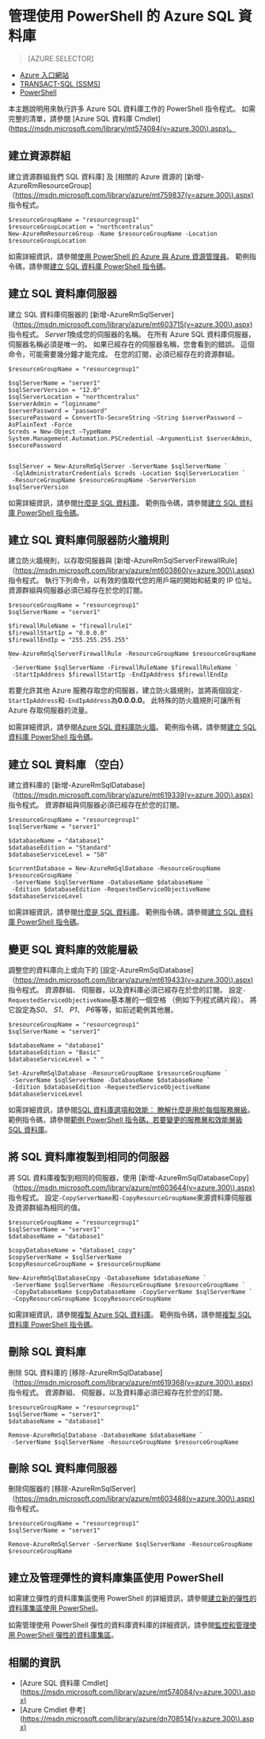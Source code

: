 <properties
    pageTitle="管理使用 PowerShell 的 Azure SQL 資料庫 |Microsoft Azure"
    description="使用 PowerShell 的 azure SQL 資料庫管理。"
    services="sql-database"
    documentationCenter=""
    authors="stevestein"
    manager="jhubbard"
    editor="monicar"/>

<tags
    ms.service="sql-database"
    ms.workload="data-management"
    ms.tgt_pltfrm="na"
    ms.devlang="na"
    ms.topic="article"
    ms.date="09/13/2016"
    ms.author="sstein"/>

# <a name="manage-azure-sql-database-with-powershell"></a>管理使用 PowerShell 的 Azure SQL 資料庫


> [AZURE.SELECTOR]
- [Azure 入口網站](sql-database-manage-portal.md)
- [TRANSACT-SQL (SSMS)](sql-database-manage-azure-ssms.md)
- [PowerShell](sql-database-manage-powershell.md)

本主題說明用來執行許多 Azure SQL 資料庫工作的 PowerShell 指令程式。 如需完整的清單，請參閱 [Azure SQL 資料庫 Cmdlet] (https://msdn.microsoft.com/library/mt574084(v=azure.300\).aspx)。


## <a name="create-a-resource-group"></a>建立資源群組

建立資源群組我們 SQL 資料庫] 及 [相關的 Azure 資源的 [新增-AzureRmResourceGroup] （https://msdn.microsoft.com/library/azure/mt759837(v=azure.300\).aspx) 指令程式。

```
$resourceGroupName = "resourcegroup1"
$resourceGroupLocation = "northcentralus"
New-AzureRmResourceGroup -Name $resourceGroupName -Location $resourceGroupLocation
```

如需詳細資訊，請參閱[使用 PowerShell 的 Azure 與 Azure 資源管理員](../powershell-azure-resource-manager.md)。
範例指令碼，請參閱[建立 SQL 資料庫 PowerShell 指令碼](sql-database-get-started-powershell.md#create-a-sql-database-powershell-script)。

## <a name="create-a-sql-database-server"></a>建立 SQL 資料庫伺服器

建立 SQL 資料庫伺服器的 [新增-AzureRmSqlServer] （https://msdn.microsoft.com/library/azure/mt603715(v=azure.300\).aspx) 指令程式。 *Server1*換成您的伺服器的名稱。 在所有 Azure SQL 資料庫伺服器，伺服器名稱必須是唯一的。 如果已經存在的伺服器名稱，您會看到的錯誤。 這個命令，可能需要幾分鐘才能完成。 在您的訂閱，必須已經存在的資源群組。

```
$resourceGroupName = "resourcegroup1"

$sqlServerName = "server1"
$sqlServerVersion = "12.0"
$sqlServerLocation = "northcentralus"
$serverAdmin = "loginname"
$serverPassword = "password" 
$securePassword = ConvertTo-SecureString –String $serverPassword –AsPlainText -Force
$creds = New-Object –TypeName System.Management.Automation.PSCredential –ArgumentList $serverAdmin, $securePassword
    

$sqlServer = New-AzureRmSqlServer -ServerName $sqlServerName `
 -SqlAdministratorCredentials $creds -Location $sqlServerLocation `
 -ResourceGroupName $resourceGroupName -ServerVersion $sqlServerVersion
```

如需詳細資訊，請參閱[什麼是 SQL 資料庫](sql-database-technical-overview.md)。 範例指令碼，請參閱[建立 SQL 資料庫 PowerShell 指令碼](sql-database-get-started-powershell.md#create-a-sql-database-powershell-script)。


## <a name="create-a-sql-database-server-firewall-rule"></a>建立 SQL 資料庫伺服器防火牆規則

建立防火牆規則，以存取伺服器與 [新增-AzureRmSqlServerFirewallRule] （https://msdn.microsoft.com/library/azure/mt603860(v=azure.300\).aspx) 指令程式。 執行下列命令，以有效的值取代您的用戶端的開始和結束的 IP 位址。 資源群組與伺服器必須已經存在於您的訂閱。

```
$resourceGroupName = "resourcegroup1"
$sqlServerName = "server1"

$firewallRuleName = "firewallrule1"
$firewallStartIp = "0.0.0.0"
$firewallEndIp = "255.255.255.255"

New-AzureRmSqlServerFirewallRule -ResourceGroupName $resourceGroupName `
 -ServerName $sqlServerName -FirewallRuleName $firewallRuleName `
 -StartIpAddress $firewallStartIp -EndIpAddress $firewallEndIp
```

若要允許其他 Azure 服務存取您的伺服器，建立防火牆規則，並將兩個設定`-StartIpAddress`和`-EndIpAddress`為**0.0.0.0**。 此特殊的防火牆規則可讓所有 Azure 存取伺服器的流量。

如需詳細資訊，請參閱[Azure SQL 資料庫防火牆](https://msdn.microsoft.com/library/azure/ee621782.aspx)。 範例指令碼，請參閱[建立 SQL 資料庫 PowerShell 指令碼](sql-database-get-started-powershell.md#create-a-sql-database-powershell-script)。


## <a name="create-a-sql-database-blank"></a>建立 SQL 資料庫 （空白）

建立資料庫的 [新增-AzureRmSqlDatabase] （https://msdn.microsoft.com/library/azure/mt619339(v=azure.300\).aspx) 指令程式。 資源群組與伺服器必須已經存在於您的訂閱。 

```
$resourceGroupName = "resourcegroup1"
$sqlServerName = "server1"

$databaseName = "database1"
$databaseEdition = "Standard"
$databaseServiceLevel = "S0"

$currentDatabase = New-AzureRmSqlDatabase -ResourceGroupName $resourceGroupName `
 -ServerName $sqlServerName -DatabaseName $databaseName `
 -Edition $databaseEdition -RequestedServiceObjectiveName $databaseServiceLevel
```

如需詳細資訊，請參閱[什麼是 SQL 資料庫](sql-database-technical-overview.md)。 範例指令碼，請參閱[建立 SQL 資料庫 PowerShell 指令碼](sql-database-get-started-powershell.md#create-a-sql-database-powershell-script)。


## <a name="change-the-performance-level-of-a-sql-database"></a>變更 SQL 資料庫的效能層級

調整您的資料庫向上或向下的 [設定-AzureRmSqlDatabase] （https://msdn.microsoft.com/library/azure/mt619433(v=azure.300\).aspx) 指令程式。 資源群組、 伺服器，以及資料庫必須已經存在於您的訂閱。 設定`-RequestedServiceObjectiveName`基本層的一個空格 （例如下列程式碼片段）。 將它設定為*S0*、 *S1*、 *P1*、 *P6*等等，如前述範例其他層。

```
$resourceGroupName = "resourcegroup1"
$sqlServerName = "server1"

$databaseName = "database1"
$databaseEdition = "Basic"
$databaseServiceLevel = " "

Set-AzureRmSqlDatabase -ResourceGroupName $resourceGroupName `
 -ServerName $sqlServerName -DatabaseName $databaseName `
 -Edition $databaseEdition -RequestedServiceObjectiveName $databaseServiceLevel
```

如需詳細資訊，請參閱[SQL 資料庫選項和效能︰ 瞭解什麼是用於每個服務層級](sql-database-service-tiers.md)。 範例指令碼，請參閱[範例 PowerShell 指令碼，若要變更的服務層和效能層級 SQL 資料庫](sql-database-scale-up-powershell.md#sample-powershell-script-to-change-the-service-tier-and-performance-level-of-your-sql-database)。

## <a name="copy-a-sql-database-to-the-same-server"></a>將 SQL 資料庫複製到相同的伺服器

將 SQL 資料庫複製到相同的伺服器，使用 [新增-AzureRmSqlDatabaseCopy] （https://msdn.microsoft.com/library/azure/mt603644(v=azure.300\).aspx) 指令程式。 設定`-CopyServerName`和`-CopyResourceGroupName`來源資料庫伺服器及資源群組為相同的值。

```
$resourceGroupName = "resourcegroup1"
$sqlServerName = "server1"
$databaseName = "database1"

$copyDatabaseName = "database1_copy"
$copyServerName = $sqlServerName
$copyResourceGroupName = $resourceGroupName

New-AzureRmSqlDatabaseCopy -DatabaseName $databaseName `
 -ServerName $sqlServerName -ResourceGroupName $resourceGroupName `
 -CopyDatabaseName $copyDatabaseName -CopyServerName $sqlServerName `
 -CopyResourceGroupName $copyResourceGroupName
```

如需詳細資訊，請參閱[複製 Azure SQL 資料庫](sql-database-copy.md)。 範例指令碼，請參閱[複製 SQL 資料庫 PowerShell 指令碼](sql-database-copy-powershell.md#example-powershell-script)。


## <a name="delete-a-sql-database"></a>刪除 SQL 資料庫

刪除 SQL 資料庫的 [移除-AzureRmSqlDatabase] （https://msdn.microsoft.com/library/azure/mt619368(v=azure.300\).aspx) 指令程式。 資源群組、 伺服器，以及資料庫必須已經存在於您的訂閱。

```
$resourceGroupName = "resourcegroup1"
$sqlServerName = "server1"
$databaseName = "database1"

Remove-AzureRmSqlDatabase -DatabaseName $databaseName `
 -ServerName $sqlServerName -ResourceGroupName $resourceGroupName
```

## <a name="delete-a-sql-database-server"></a>刪除 SQL 資料庫伺服器

刪除伺服器的 [移除-AzureRmSqlServer] （https://msdn.microsoft.com/library/azure/mt603488(v=azure.300\).aspx) 指令程式。

```
$resourceGroupName = "resourcegroup1"
$sqlServerName = "server1"

Remove-AzureRmSqlServer -ServerName $sqlServerName -ResourceGroupName $resourceGroupName
```

## <a name="create-and-manage-elastic-database-pools-using-powershell"></a>建立及管理彈性的資料庫集區使用 PowerShell

如需建立彈性的資料庫集區使用 PowerShell 的詳細資訊，請參閱[建立新的彈性的資料庫集區使用 PowerShell](sql-database-elastic-pool-create-powershell.md)。

如需管理使用 PowerShell 彈性的資料庫資料庫的詳細資訊，請參閱[監控和管理使用 PowerShell 彈性的資料庫集區](sql-database-elastic-pool-manage-powershell.md)。



## <a name="related-information"></a>相關的資訊

- [Azure SQL 資料庫 Cmdlet](https://msdn.microsoft.com/library/azure/mt574084(v=azure.300\).aspx)
- [Azure Cmdlet 參考](https://msdn.microsoft.com/library/azure/dn708514(v=azure.300\).aspx)
